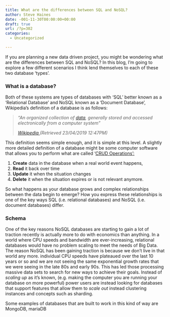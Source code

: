 ```yaml
---
title: What are the differences between SQL and NoSQL?
author: Steve Haines
date: -001-11-30T00:00:00+00:00
draft: true
url: /?p=302
categories:
  - Uncategorized

---
```

If you are planning a new data driven project, you might be wondering what are the differences between SQL and NoSQL? In this blog, I&#8217;m going to explore a few different scenarios I think lend themselves to each of these two database &#8216;types&#8217;.

### What is a database?

Both of these systems are types of databases with &#8216;SQL&#8217; better known as a &#8216;Relational Database&#8217; and NoSQL known as a &#8216;Document Database&#8217;, Wikipedia&#8217;s definition of a database is as follows:

<blockquote class="wp-block-quote">
  <p>
    <em>&#8220;An organized collection of </em><a href="https://en.wikipedia.org/wiki/Data_(computing)"><em>data</em></a><em>, generally stored and accessed electronically from a computer system&#8221;</em>
  </p>

  <cite><a href="https://en.wikipedia.org/wiki/Database">Wikipedia </a>(Retrieved 23/04/2019 12:47PM)</cite>
</blockquote>

This definition seems simple enough, and it is simple at this level. A slightly more detailed definition of a database might be some computer software that allows you to perform what are called &#8216;[CRUD Operations&#8217;:][1] 

  1. **Create** data in the database when a real world event happens, 
  2. **Read** it back over time
  3. **Update** it when the situation changes
  4. **Delete** it when the situation expires or is not relevant anymore. 

So what happens as your database grows and complex relationships between the data begin to emerge? How you express these relationships is one of the key ways SQL (i.e. relational databases) and NoSQL (i.e. document databases) differ. 

### Schema

One of the key reasons NoSQL databases are starting to gain a lot of traction recently is actually more to do with economics than anything. In a world where CPU speeds and bandwidth are ever-increasing, relational databases would have no problem scaling to meet the needs of Big Data. The reason NoSQL has been gaining traction is because we don&#8217;t live in that world any more. individual CPU speeds have plateaued over the last 10 years or so and we are not seeing the same exponential growth rates that we were seeing in the late 80s and early 90s. This has led those processing massive data sets to search for new ways to achieve their goals. Instead of _scaling up_ as it&#8217;s known, (e.g. making the computer you are running your database on more powerful) power users are instead looking for databases that support features that allow them to _scale out_ instead clustering instances and concepts such as sharding.

Some examples of databases that are built to work in this kind of way are MongoDB, mariaDB

[1]: https://en.wikipedia.org/wiki/Create,_read,_update_and_delete